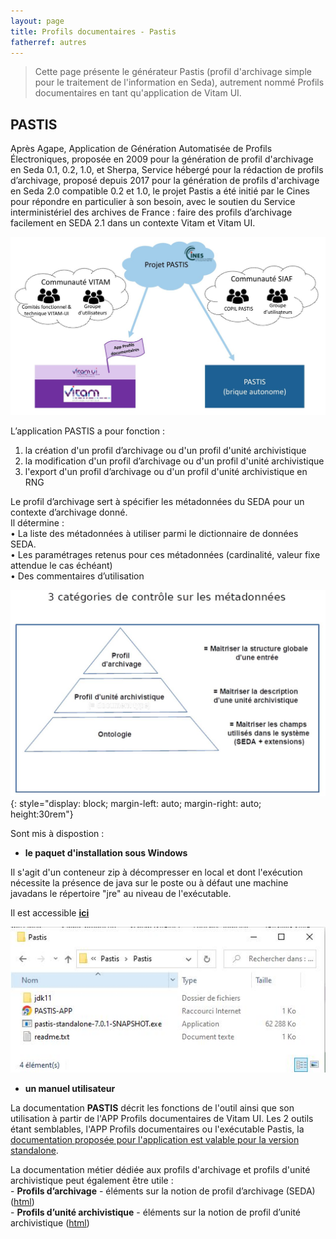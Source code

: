```yaml
---
layout: page
title: Profils documentaires - Pastis
fatherref: autres
---
```


> Cette page présente le générateur Pastis (profil d'archivage simple pour le traitement de l'information en Seda), autrement nommé Profils documentaires en tant qu'application de Vitam UI.


## PASTIS

Après Agape, Application de Génération Automatisée de Profils Électroniques, proposée en 2009 pour la génération de profil d'archivage en Seda 0.1, 0.2, 1.0, et Sherpa, Service hébergé pour la rédaction de profils d’archivage, proposé depuis 2017 pour la génération de profils d'archivage en Seda 2.0 compatible 0.2 et 1.0, le projet Pastis a été initié par le Cines pour répondre en particulier à son besoin, avec le soutien du Service interministériel des archives de France : faire des profils d’archivage facilement en SEDA 2.1 dans un contexte Vitam et Vitam UI.

![Pastis_contexte](/public/images/Pastis_contexte.JPG)

L’application PASTIS a pour fonction :
1. la création d'un profil d’archivage ou d'un profil d'unité archivistique
2. la modification d'un profil d’archivage ou d'un profil d'unité archivistique
3. l'export d'un profil d’archivage ou d'un profil d'unité archivistique en RNG

Le profil d’archivage sert à spécifier les métadonnées du SEDA pour un contexte d’archivage donné.  
Il détermine :  
• La liste des métadonnées à utiliser parmi le dictionnaire de données SEDA.  
• Les paramétrages retenus pour ces métadonnées (cardinalité, valeur fixe attendue le cas échéant)  
• Des commentaires d’utilisation

![Pastis_catégories](/public/images/Pastis_categorie.JPG){: style="display: block; margin-left: auto; margin-right: auto; height:30rem"} 


Sont mis à dispostion :


* **le paquet d'installation sous Windows**

Il s'agit d'un conteneur zip à décompresser en local et dont l'exécution 
nécessite la présence de java sur le poste ou à défaut une machine javadans le répertoire "jre" au niveau de l'exécutable. 

Il est accessible **[ici](https://download.programmevitam.fr/pastis-standalone/)**

![Pastis_exécutable](/public/images/Pastis_exe.JPG)

* **un manuel utilisateur**

La documentation **PASTIS** décrit les fonctions de l'outil ainsi que son utilisation à partir de l'APP Profils documentaires de Vitam UI. Les 2 outils étant semblables, l'APP Profils documentaires ou l'exécutable Pastis, la [documentation proposée pour l'application est valable pour la version standalone](/ressources/DocCourante/autres/fonctionnel/VitamUI_DocAPP_Profils_documentaires.pdf).

La documentation métier dédiée aux profils d'archivage et profils d'unité archivistique peut également être utile :  
    - **Profils d’archivage** - éléments sur la notion de profil d’archivage (SEDA) ([html](https://www.programmevitam.fr/vitam-doc/fr/master_7.1.x/sections/profil_archivage.html))  
    - **Profils d’unité archivistique** - éléments sur la notion de profil d’unité archivistique ([html](https://www.programmevitam.fr/vitam-doc/fr/master_7.1.x/sections/profil_unite_archivistique.html))